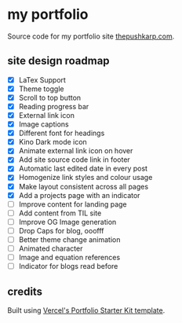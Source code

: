 # my portfolio

Source code for my portfolio site [thepushkarp.com](https://thepushkarp.com).

## site design roadmap

- [x] LaTex Support
- [x] Theme toggle
- [x] Scroll to top button
- [x] Reading progress bar
- [x] External link icon
- [x] Image captions
- [x] Different font for headings
- [x] Kino Dark mode icon
- [x] Animate external link icon on hover
- [x] Add site source code link in footer
- [x] Automatic last edited date in every post
- [x] Homogenize link styles and colour usage
- [x] Make layout consistent across all pages
- [x] Add a projects page with an indicator
- [ ] Improve content for landing page
- [ ] Add content from TIL site
- [ ] Improve OG Image generation
- [ ] Drop Caps for blog, ooofff
- [ ] Better theme change animation
- [ ] Animated character
- [ ] Image and equation references
- [ ] Indicator for blogs read before

## credits

Built using [Vercel's Portfolio Starter Kit template](https://vercel.com/templates/next.js/portfolio-starter-kit).
